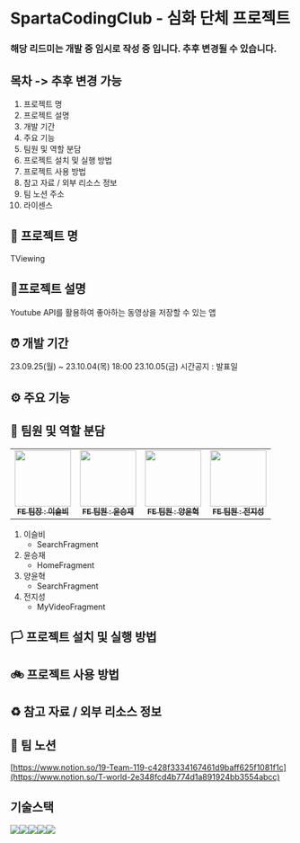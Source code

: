 # SpartaCodingClub - 심화 단체 프로젝트

### 해당 리드미는 개발 중 임시로 작성 중 입니다. 추후 변경될 수 있습니다.

## 목차 -> 추후 변경 가능
1. 프로젝트 명
2. 프로젝트 설명
3. 개발 기간
4. 주요 기능
5. 팀원 및 역할 분담
6. 프로젝트 설치 및 실행 방법
7. 프로젝트 사용 방법
8. 참고 자료 / 외부 리소스 정보
9. 팀 노션 주소
10. 라이센스


## 🎀 프로젝트 명
TViewing 


## 🎊프로젝트 설명
Youtube API를 활용하여 좋아하는 동영상을 저장할 수 있는 앱  


## ⏰ 개발 기간
23.09.25(월) ~ 23.10.04(목) 18:00
23.10.05(금) 시간공지 : 발표일


## ⚙️ 주요 기능


## 🎉 팀원 및 역할 분담
<table>
  <tbody>
    <tr>
      <td align="center"><a href="https://github.com/Seulbi-Lee-project"><img src="https://avatars.githubusercontent.com/u/138438363?v=4" width="100px;"><br /><sub><b>FE 팀장 : 이슬비</b></sub></a><br /></a></td>
      <td align="center"><a href="https://github.com/LordOfWins"><img src="https://avatars.githubusercontent.com/u/106107068?v=4" width="100px;"><br /><sub><b>FE 팀원 : 윤승재</b></sub></a><br /></a></td>
      <td align="center"><a href="https://github.com/yangyunhyeok?tab=repositories"><img src="https://avatars.githubusercontent.com/u/139089275?v=4" width="100px;"><br /><sub><b>FE 팀원 : 양윤혁</b></sub></a><br /></a></td>
      <td align="center"><a href="https://github.com/PMETNT"><img src="https://avatars.githubusercontent.com/u/139109345?v=4" width="100px;"><br /><sub><b>FE 팀원 : 전지성</b></sub></a><br /></a></td>
     <tr/>
  </tbody>
</table>

1. 이슬비
   - SearchFragment
2. 윤승재
   - HomeFragment
3. 양윤혁
   - SearchFragment
4. 전지성
   - MyVideoFragment


## 🏳️ 프로젝트 설치 및 실행 방법


## 🚲 프로젝트 사용 방법


## ♻️ 참고 자료 / 외부 리소스 정보


## 📖 팀 노션
[https://www.notion.so/19-Team-119-c428f3334167461d9baff625f1081f1c](https://www.notion.so/T-world-2e348fcd4b774d1a891924bb3554abcc)


## 기술스택
<img src="https://img.shields.io/badge/github-181717?style=for-the-badge&logo=github&logoColor=white"><img src="https://img.shields.io/badge/git-F05032?style=for-the-badge&logo=git&logoColor=white"><img src="https://img.shields.io/badge/gradle-02303A?style=for-the-badge&logo=gradle&logoColor=white"><img src="https://img.shields.io/badge/Kotlin-7F52FF?style=for-the-badge&logo=Kotlin&logoColor=white"><img src="https://img.shields.io/badge/Android-3DDC84?style=for-the-badge&logo=Android&logoColor=white">
